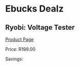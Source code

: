 
# Ebucks Dealz
## Ryobi: Voltage Tester
[Product Page](https://www.ebucks.com/web/shop/productSelected.do?prodId=381616028&catId=370101825)

Price: R199.00

Savings: 


	